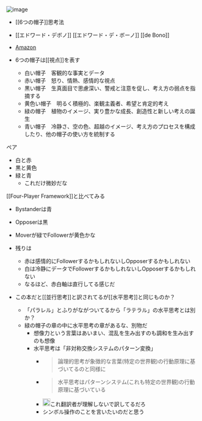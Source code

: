 
![image](https://gyazo.com/e2c899c49e88b682de2e26bb1751a88c/thumb/1000)
- [[6つの帽子]]思考法
- [[エドワード・デボノ]] [[エドワード・デ・ボーノ]] [[de Bono]]
- [Amazon](https://amzn.to/3hpzhdO)

- 6つの帽子は[[視点]]を表す
    - 白い帽子　客観的な事実とデータ
    - 赤い帽子　怒り、情熱、感情的な視点
    - 黒い帽子　生真面目で思慮深い、警戒と注意を促し、考え方の弱点を指摘する
    - 黄色い帽子　明るく積極的、楽観主義者、希望と肯定的考え
    - 緑の帽子　植物のイメージ、実り豊かな成長、創造性と新しい考えの誕生
    - 青い帽子　冷静さ、空の色、超越のイメージ、考え方のプロセスを構成したり、他の帽子の使い方を統制する

ペア
- 白と赤
- 黒と黄色
- 緑と青
    - これだけ微妙だな

[[Four-Player Framework]]と比べてみる
- Bystanderは青
- Opposerは黒
- Moverが緑でFollowerが黄色かな
- 残りは
    - 赤は感情的にFollowerするかもしれないしOpposerするかもしれない
    - 白は冷静にデータでFollowerするかもしれないしOpposerするかもしれない
    - なるほど、赤白軸は直行してる感じだ

- この本だと[[並行思考]]と訳されてるが[[水平思考]]と同じものか？
    - 「パラレル」とふりがながついてるから「ラテラル」の水平思考とは別か？
    - 緑の帽子の章の中に水平思考の章があるな、別物だ
        - 想像力という言葉はあいまい、混乱を生み出すのも調和を生み出すのも想像
        - 水平思考は「非対称交換システムのパターン変換」
            - > 論理的思考が象徴的な言葉(特定の世界観)の行動原理に基づいてるのと同様に
            - > 水平思考はパターンシステム(これも特定の世界観)の行動原理に基づいている
            - <img src='https://scrapbox.io/api/pages/nishio/nishio/icon' alt='nishio.icon' height="19.5"/>これ翻訳者が理解しないで訳してるだろ
            - シンボル操作のことを言いたいのだと思う
